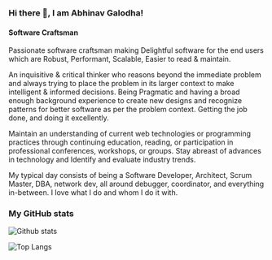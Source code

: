 ### Hi there 👋, I am Abhinav Galodha!
#### Software Craftsman 

Passionate software craftsman making Delightful software for the end users which are Robust, Performant, Scalable, Easier to read & maintain. 

An inquisitive & critical thinker who reasons beyond the immediate problem and always trying to place the problem in its larger context to make intelligent & informed decisions. Being Pragmatic and having a broad enough background experience to create new designs and recognize patterns for better software as per the problem context. Getting the job done, and doing it excellently.

Maintain an understanding of current web technologies or programming practices through continuing education, reading, or participation in professional conferences, workshops, or groups. Stay abreast of advances in technology and Identify and evaluate industry trends.

My typical day consists of being a Software Developer, Architect, Scrum Master, DBA, network dev, all around debugger, coordinator, and everything in-between. I love what I do and whom I do it with. 

### My GitHub stats
![Github stats](https://github-readme-stats.vercel.app/api?username=abhinavgalodha&show_icons=true)

![Top Langs](https://github-readme-stats.vercel.app/api/top-langs/?username=abhinavgalodha&layout=compact)

<!--
**abhinavgalodha/abhinavgalodha** is a ✨ _special_ ✨ repository because its `README.md` (this file) appears on your GitHub profile.



Here are some ideas to get you started:

- 🔭 I’m currently working on ...
- 🌱 I’m currently learning ...
- 👯 I’m looking to collaborate on ...
- 🤔 I’m looking for help with ...
- 💬 Ask me about ...
- 📫 How to reach me: ...
- 😄 Pronouns: ...
- ⚡ Fun fact: ...
-->

